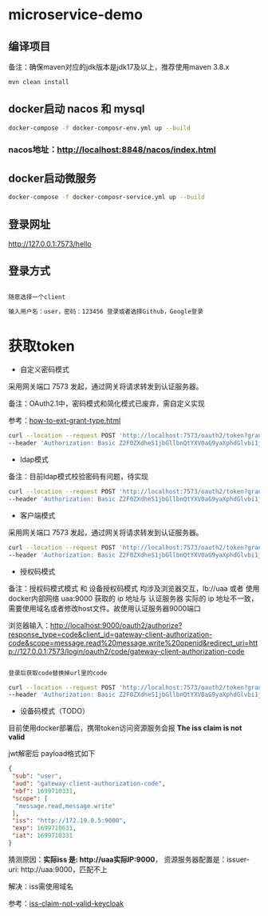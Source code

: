 # microservice-demo
##  编译项目
备注：确保maven对应的jdk版本是jdk17及以上，推荐使用maven 3.8.x
``` bash
mvn clean install
```

##  docker启动 nacos 和 mysql
``` bash
docker-compose -f docker-composr-env.yml up --build
```
### nacos地址：<http://localhost:8848/nacos/index.html>

## docker启动微服务
``` bash
docker-compose -f docker-composr-service.yml up --build
```
##  登录网址
<http://127.0.0.1:7573/hello>

## 登录方式
```bash

随意选择一个client

输入用户名：user，密码：123456 登录或者选择Github，Google登录
```


# 获取token

* 自定义密码模式

采用网关端口 7573 发起，通过网关将请求转发到认证服务器。

备注：OAuth2.1中，密码模式和简化模式已废弃，需自定义实现

参考：[how-to-ext-grant-type.html](https://docs.spring.io/spring-authorization-server/docs/current/reference/html/guides/how-to-ext-grant-type.html)

``` bash
curl --location --request POST 'http://localhost:7573/oauth2/token?grant_type=authorization_password&username=user&password=123456&scope=profile' \
--header 'Authorization: Basic Z2F0ZXdheS1jbGllbnQtYXV0aG9yaXphdGlvbi1jb2RlOnNlY3JldA=='
```
* ldap模式

备注：目前ldap模式校验密码有问题，待实现
``` bash
curl --location --request POST 'http://localhost:7573/oauth2/token?grant_type=authorization_ldap&username=user&password=123456&scope=profile' \
--header 'Authorization: Basic Z2F0ZXdheS1jbGllbnQtYXV0aG9yaXphdGlvbi1jb2RlOnNlY3JldA=='
```

* 客户端模式

采用网关端口 7573 发起，通过网关将请求转发到认证服务器。

```bash
curl --location --request POST 'http://localhost:7573/oauth2/token?grant_type=client_credentials' \
--header 'Authorization: Basic Z2F0ZXdheS1jbGllbnQtYXV0aG9yaXphdGlvbi1jb2RlOnNlY3JldA=='
```
* 授权码模式

 备注：授权码模式模式 和 设备授权码模式 均涉及浏览器交互，lb://uaa 或者 使用docker内部网络 uaa:9000 获取的 ip 地址与 认证服务器 实际的 ip 地址不一致，需要使用域名或者修改host文件。故使用认证服务器9000端口

浏览器输入：<http://localhost:9000/oauth2/authorize?response_type=code&client_id=gateway-client-authorization-code&scope=message.read%20message.write%20openid&redirect_uri=http://127.0.0.1:7573/login/oauth2/code/gateway-client-authorization-code>

```bash

登录后获取code替换掉url里的code

curl --location --request POST 'http://localhost:7573/oauth2/token?grant_type=authorization_code&code=yZBLYiRmhI2TBV6284YdBUP-9fQiPY_bXjtI0hi2PcxX3WQN7yuubJC2KAB2YyMnS3SxTJvcrzlLlhyehkyPibWdhlRNnCv-UFLCy5u7Ydd9f4Ntp1XYHmSzhHGki7UM&redirect_uri=http://127.0.0.1:7573/login/oauth2/code/gateway-client-authorization-code' \
--header 'Authorization: Basic Z2F0ZXdheS1jbGllbnQtYXV0aG9yaXphdGlvbi1jb2RlOnNlY3JldA=='
```
* 设备码模式（TODO）


目前使用docker部署后，携带token访问资源服务会报 **The iss claim is not valid**

jwt解密后 payload格式如下
```json
{
 "sub": "user",
 "aud": "gateway-client-authorization-code",
 "nbf": 1699710331,
 "scope": [
  "message.read,message.write"
 ],
 "iss": "http://172.19.0.5:9000",
 "exp": 1699710631,
 "iat": 1699710331
}
```
猜测原因：**实际iss 是: http://uaa实际IP:9000**， 资源服务器配置是：issuer-uri: http://uaa:9000，匹配不上

解决：iss需使用域名

参考：[iss-claim-not-valid-keycloak](https://stackoverflow.com/questions/72854439/iss-claim-not-valid-keycloak)

